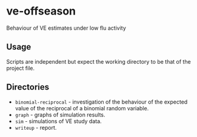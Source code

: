 # ve-offseason

Behaviour of VE estimates under low flu activity

## Usage

Scripts are independent but expect the working directory to be that of the project file.

## Directories

* `binomial-reciprocal` - investigation of the behaviour of the expected value of the reciprocal of a binomial random variable.
* `graph` - graphs of simulation results.
* `sim` - simulations of VE study data.
* `writeup` - report.
